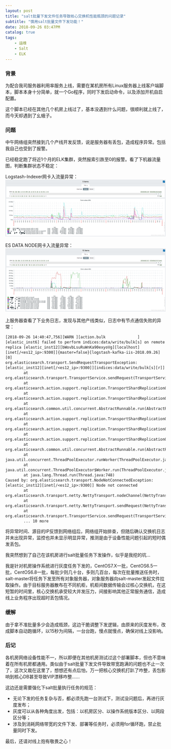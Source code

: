 ```yaml
---
layout: post
title: "salt批量下发文件任务导致核心交换机性能瓶颈的问题记录"
subtitle: "慎用salt批量文件下发功能！"
date: 2018-09-26 03:47PM
catalog: true
tags:
    - 运维
    - Salt
    - ELK
---
```


### 背景

为配合我司服务器利用率服务上线，需要在某机房所有Linux服务器上线客户端脚本，脚本本身十分简单，就一个Go程序，同时下发启动命令，以及添加开机自启配置。

这个脚本已经在其他几个机房上线过了，基本没遇到什么问题，很顺利就上线了，而今天却遇到了幺蛾子。

### 问题

中午网络组突然接到几个产线开发反馈，说是服务器有丢包，造成程序异常。包括我自己也受到了报警。

已经稳定跑了将近1个月的ELK集群，突然报索引跌至0的报警。看了下机器流量图，判断集群状态不稳定：

Logstash-Indexer网卡入流量异常：
![img](/img/in-post/post-salt-batch-job-defect/WechatIMG2153.png)

ES DATA NODE网卡入流量异常：
![img](/img/in-post/post-salt-batch-job-defect/WechatIMG2154.png)

上服务器查看了下业务日志，发现与其他产线类似，日志中有节点通信失败的异常：

```
[2018-09-26 14:40:47,756][WARN ][action.bulk              ] [elastic_inst6] failed to perform indices:data/write/bulk[s] on remote replica [elastic_inst12][bWovbLsuRuWnKa90exyoVg][localhost][inet[/<es12_ip>:9300]]{master=false}[logstash-kafka-iis-2018.09.26][0]
org.elasticsearch.transport.SendRequestTransportException: [elastic_inst12][inet[/<es12_ip>:9300]][indices:data/write/bulk[s][r]]
        at org.elasticsearch.transport.TransportService.sendRequest(TransportService.java:286)
        at org.elasticsearch.action.support.replication.TransportShardReplicationOperationAction$ReplicationPhase.performOnReplica(TransportShardReplicationOperationAction.java:877)
        at org.elasticsearch.action.support.replication.TransportShardReplicationOperationAction$ReplicationPhase.doRun(TransportShardReplicationOperationAction.java:854)
        at org.elasticsearch.common.util.concurrent.AbstractRunnable.run(AbstractRunnable.java:36)
        at org.elasticsearch.action.support.replication.TransportShardReplicationOperationAction$PrimaryPhase.finishAndMoveToReplication(TransportShardReplicationOperationAction.java:525)
        at org.elasticsearch.action.support.replication.TransportShardReplicationOperationAction$PrimaryPhase.performOnPrimary(TransportShardReplicationOperationAction.java:603)
        at org.elasticsearch.action.support.replication.TransportShardReplicationOperationAction$PrimaryPhase$1.doRun(TransportShardReplicationOperationAction.java:440)
        at org.elasticsearch.common.util.concurrent.AbstractRunnable.run(AbstractRunnable.java:36)
        at java.util.concurrent.ThreadPoolExecutor.runWorker(ThreadPoolExecutor.java:1142)
        at java.util.concurrent.ThreadPoolExecutor$Worker.run(ThreadPoolExecutor.java:617)
        at java.lang.Thread.run(Thread.java:748)
Caused by: org.elasticsearch.transport.NodeNotConnectedException: [elastic_inst12][inet[/<es12_ip>:9300]] Node not connected
        at org.elasticsearch.transport.netty.NettyTransport.nodeChannel(NettyTransport.java:964)
        at org.elasticsearch.transport.netty.NettyTransport.sendRequest(NettyTransport.java:656)
        at org.elasticsearch.transport.TransportService.sendRequest(TransportService.java:276)
        ... 10 more
```

将异常时间、源目的IP反馈到网络组后，网络组开始排查，但随后确认交换机日志并未出现异常，监控也并未显示明显异常，推测是由于设备性能问题引起的短时偶发丢包。

我突然想到了自己在该机房进行salt批量任务下发操作，似乎是我挖的坑…

我是针对机房操作系统进行灰度任务下发的，CentOS7.X一批，CentOS6.5一批，CentOS6.8一批，每批少则几十台，多则几百台，每次在批量推送任务时，salt-master将任务下发至所有对象服务器，对象服务器向salt-master发起文件拉取操作。由于目标服务器散布在不同机柜，机柜间数据传输会过核心交换机，在这短暂的时间里，核心交换机承受较大并发压力，间接影响其他正常服务通信，造成线上业务程序出现超时丢包情况。

### 缓解

由于拿不准批量多少会造成瓶颈，这边干脆调整下发逻辑，由原来的灰度发布，改成脚本自动跑循环，以15秒为间隔，一台台跑，慢点就慢点，确保对线上没影响。

### 后记

各机房网络设备性能不一，所以即便在其他机房测试过这个部署脚本，但也不意味着在所有机房都通用。类似由于salt批量下发文件导致带宽跑满的问题也不止一次了，这次又栽在这里了，想想还有点后怕，万一把核心交换机打趴了咋整，丢包影响到核心DB甚至导致VIP漂移咋整……

这边还是需要强化下salt批量执行任务的规范：
- 无论下发的任务复杂与否，都必须先跑一台测试下，测试没问题后，再进行灰度发布；
- 灰度可以从各种角度出发，包括：以机房区分、以操作系统版本区分、以网段区分等；
- 涉及到消耗网络带宽的文件下发、部署等任务时，必须用for循环跑，禁止批量同时下发。

最后，还请对线上抱有敬畏之心！